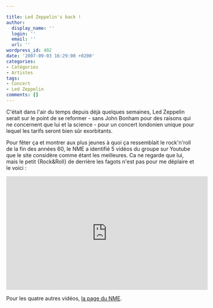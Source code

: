 ```yaml
---

title: Led Zeppelin's back !
author:
  display_name: ''
  login: ''
  email: ''
  url: ''
wordpress_id: 402
date: '2007-09-03 16:29:00 +0200'
categories:
- Catégories
- Artistes
tags:
- Concert
- Led Zeppelin
comments: []
---
```

C'était dans l'air du temps depuis déjà quelques semaines, Led Zeppelin serait sur le point de se reformer - sans John Bonham pour des raisons qui ne concernent que lui et la science - pour un concert londonien unique pour lequel les tarifs seront bien sûr exorbitants.

Pour fêter ça et montrer aux plus jeunes à quoi ça ressemblait le rock'n'roll de la fin des années 60, le NME a identifié 5 vidéos du groupe sur Youtube que le site considère comme étant les meilleures. Ca ne regarde que lui, mais le petit {Rock&Roll} de derrière les fagots n'est pas pour me déplaire et le voici :

<iframe width="540" height="304" src="http://www.youtube.com/embed/FfgjJhh3U3A" frameborder="0" allowfullscreen></iframe>

Pour les quatre autres vidéos, <a href="http://www.nme.com/blog/index.php?blog=10&title=led_zeppelin_top_5_youtube_moments&more=1&c=1&tb=1&pb=1">la  page du NME</a>.

